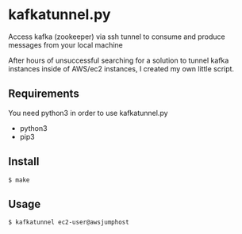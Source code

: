 
kafkatunnel.py
============
Access kafka (zookeeper) via ssh tunnel to consume and produce messages from your local machine

After hours of unsuccessful searching for a solution to tunnel kafka instances inside of AWS/ec2 instances, I created my own little script.

Requirements
------------
You need python3 in order to use kafkatunnel.py

* python3
* pip3

Install
-------

    $ make

Usage
-----

    $ kafkatunnel ec2-user@awsjumphost
